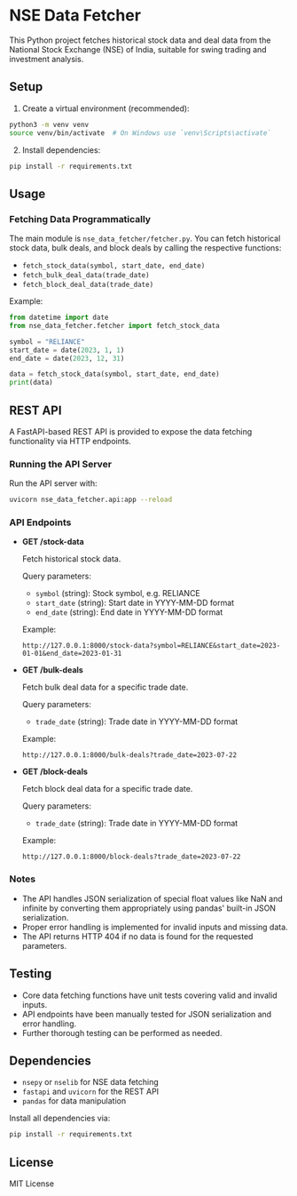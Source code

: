 # NSE Data Fetcher

This Python project fetches historical stock data and deal data from the National Stock Exchange (NSE) of India, suitable for swing trading and investment analysis.

## Setup

1. Create a virtual environment (recommended):

```bash
python3 -m venv venv
source venv/bin/activate  # On Windows use `venv\Scripts\activate`
```

2. Install dependencies:

```bash
pip install -r requirements.txt
```

## Usage

### Fetching Data Programmatically

The main module is `nse_data_fetcher/fetcher.py`. You can fetch historical stock data, bulk deals, and block deals by calling the respective functions:

- `fetch_stock_data(symbol, start_date, end_date)`
- `fetch_bulk_deal_data(trade_date)`
- `fetch_block_deal_data(trade_date)`

Example:

```python
from datetime import date
from nse_data_fetcher.fetcher import fetch_stock_data

symbol = "RELIANCE"
start_date = date(2023, 1, 1)
end_date = date(2023, 12, 31)

data = fetch_stock_data(symbol, start_date, end_date)
print(data)
```

## REST API

A FastAPI-based REST API is provided to expose the data fetching functionality via HTTP endpoints.

### Running the API Server

Run the API server with:

```bash
uvicorn nse_data_fetcher.api:app --reload
```

### API Endpoints

- **GET /stock-data**

  Fetch historical stock data.

  Query parameters:
  - `symbol` (string): Stock symbol, e.g. RELIANCE
  - `start_date` (string): Start date in YYYY-MM-DD format
  - `end_date` (string): End date in YYYY-MM-DD format

  Example:

  ```
  http://127.0.0.1:8000/stock-data?symbol=RELIANCE&start_date=2023-01-01&end_date=2023-01-31
  ```

- **GET /bulk-deals**

  Fetch bulk deal data for a specific trade date.

  Query parameters:
  - `trade_date` (string): Trade date in YYYY-MM-DD format

  Example:

  ```
  http://127.0.0.1:8000/bulk-deals?trade_date=2023-07-22
  ```

- **GET /block-deals**

  Fetch block deal data for a specific trade date.

  Query parameters:
  - `trade_date` (string): Trade date in YYYY-MM-DD format

  Example:

  ```
  http://127.0.0.1:8000/block-deals?trade_date=2023-07-22
  ```

### Notes

- The API handles JSON serialization of special float values like NaN and infinite by converting them appropriately using pandas' built-in JSON serialization.
- Proper error handling is implemented for invalid inputs and missing data.
- The API returns HTTP 404 if no data is found for the requested parameters.

## Testing

- Core data fetching functions have unit tests covering valid and invalid inputs.
- API endpoints have been manually tested for JSON serialization and error handling.
- Further thorough testing can be performed as needed.

## Dependencies

- `nsepy` or `nselib` for NSE data fetching
- `fastapi` and `uvicorn` for the REST API
- `pandas` for data manipulation

Install all dependencies via:

```bash
pip install -r requirements.txt
```

## License

MIT License

